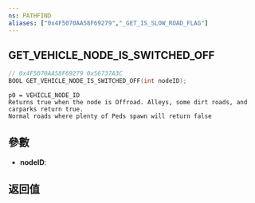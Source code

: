 ```yaml
---
ns: PATHFIND
aliases: ["0x4F5070AA58F69279","_GET_IS_SLOW_ROAD_FLAG"]
---
```

## GET_VEHICLE_NODE_IS_SWITCHED_OFF

```c
// 0x4F5070AA58F69279 0x56737A3C
BOOL GET_VEHICLE_NODE_IS_SWITCHED_OFF(int nodeID);
```

```
p0 = VEHICLE_NODE_ID  
Returns true when the node is Offroad. Alleys, some dirt roads, and carparks return true.  
Normal roads where plenty of Peds spawn will return false  
```

## 參數
* **nodeID**: 

## 返回值
